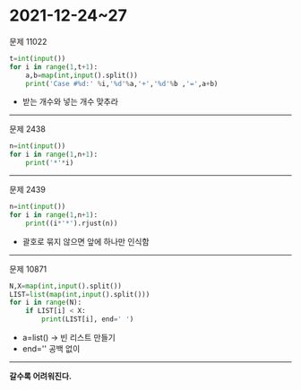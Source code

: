 2021-12-24~27
===
문제 11022
```py
t=int(input())
for i in range(1,t+1):
    a,b=map(int,input().split())
    print('Case #%d:' %i,'%d'%a,'+','%d'%b ,'=',a+b) 
```
* 받는 개수와 넣는 개수 맞추라
---

문제 2438
```py
n=int(input())
for i in range(1,n+1):
    print('*'*i)
```
---

문제 2439
```py
n=int(input())
for i in range(1,n+1):
    print((i*'*').rjust(n)) 
```
* 괄호로 묶지 않으면 앞에 하나만 인식함
---

문제 10871
```py
N,X=map(int,input().split())
LIST=list(map(int,input().split()))
for i in range(N):
    if LIST[i] < X:
        print(LIST[i], end=' ')
```
* a=list() -> 빈 리스트 만들기
* end='' 공백 없이 
---
**갈수록 어려워진다.**


